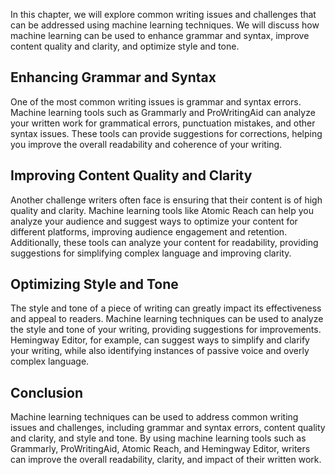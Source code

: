 
In this chapter, we will explore common writing issues and challenges that can be addressed using machine learning techniques. We will discuss how machine learning can be used to enhance grammar and syntax, improve content quality and clarity, and optimize style and tone.

Enhancing Grammar and Syntax
----------------------------

One of the most common writing issues is grammar and syntax errors. Machine learning tools such as Grammarly and ProWritingAid can analyze your written work for grammatical errors, punctuation mistakes, and other syntax issues. These tools can provide suggestions for corrections, helping you improve the overall readability and coherence of your writing.

Improving Content Quality and Clarity
-------------------------------------

Another challenge writers often face is ensuring that their content is of high quality and clarity. Machine learning tools like Atomic Reach can help you analyze your audience and suggest ways to optimize your content for different platforms, improving audience engagement and retention. Additionally, these tools can analyze your content for readability, providing suggestions for simplifying complex language and improving clarity.

Optimizing Style and Tone
-------------------------

The style and tone of a piece of writing can greatly impact its effectiveness and appeal to readers. Machine learning techniques can be used to analyze the style and tone of your writing, providing suggestions for improvements. Hemingway Editor, for example, can suggest ways to simplify and clarify your writing, while also identifying instances of passive voice and overly complex language.

Conclusion
----------

Machine learning techniques can be used to address common writing issues and challenges, including grammar and syntax errors, content quality and clarity, and style and tone. By using machine learning tools such as Grammarly, ProWritingAid, Atomic Reach, and Hemingway Editor, writers can improve the overall readability, clarity, and impact of their written work.
